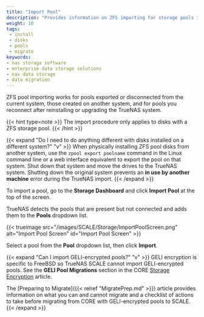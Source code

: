```yaml
---
title: "Import Pool"
description: "Provides information on ZFS importing for storage pools in TrueNAS SCALE. It also addresses GELI-encrypted pools."
weight: 10
tags:
 - install
 - disks
 - pools
 - migrate 
keywords:
- nas storage software
- enterprise data storage solutions
- nas data storage
- data migration
---
```


ZFS pool importing works for pools exported or disconnected from the current system, those created on another system, and for pools you reconnect after reinstalling or upgrading the TrueNAS system.

{{< hint type=note >}}
The import procedure only applies to disks with a ZFS storage pool.
{{< /hint >}}

{{< expand "Do I need to do anything different with disks installed on a different system?" "v" >}}
When physically installing ZFS pool disks from another system, use the `zpool export poolname` command in the Linux command line or a web interface equivalent to export the pool on that system.
Shut down that system and move the drives to the TrueNAS system.
Shutting down the original system prevents an **in use by another machine** error during the TrueNAS import.
{{< /expand >}}

To import a pool, go to the **Storage Dashboard** and click **Import Pool** at the top of the screen.

TrueNAS detects the pools that are present but not connected and adds them to the **Pools** dropdown list.

{{< trueimage src="/images/SCALE/Storage/ImportPoolScreen.png" alt="Import Pool Screen" id="Import Pool Screen" >}}

Select a pool from the **Pool** dropdown list, then click **Import**.

{{< expand "Can I import GELI-encrypted pools?" "v" >}}
GELI encryption is specific to FreeBSD so TrueNAS SCALE cannot import GELI-encrypted pools. 
See the **GELI Pool Migrations** section in the CORE [Storage Encryption](https://www.truenas.com/docs/core/coretutorials/storage/pools/storageencryption/#geli-pool-migrations) article.

The [Preparing to Migrate]({{< relref "MigratePrep.md" >}}) article provides information on what you can and cannot migrate and a checklist of actions to take before migrating from CORE with GELI-encrypted pools to SCALE.
{{< /expand >}}
